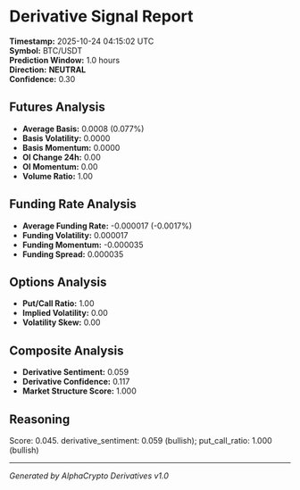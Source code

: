 # Derivative Signal Report

**Timestamp:** 2025-10-24 04:15:02 UTC  
**Symbol:** BTC/USDT  
**Prediction Window:** 1.0 hours  
**Direction:** **NEUTRAL**  
**Confidence:** 0.30

## Futures Analysis
- **Average Basis:** 0.0008 (0.077%)
- **Basis Volatility:** 0.0000
- **Basis Momentum:** 0.0000
- **OI Change 24h:** 0.00
- **OI Momentum:** 0.00
- **Volume Ratio:** 1.00

## Funding Rate Analysis
- **Average Funding Rate:** -0.000017 (-0.0017%)
- **Funding Volatility:** 0.000017
- **Funding Momentum:** -0.000035
- **Funding Spread:** 0.000035

## Options Analysis
- **Put/Call Ratio:** 1.00
- **Implied Volatility:** 0.00
- **Volatility Skew:** 0.00

## Composite Analysis
- **Derivative Sentiment:** 0.059
- **Derivative Confidence:** 0.117
- **Market Structure Score:** 1.000

## Reasoning
Score: 0.045. derivative_sentiment: 0.059 (bullish); put_call_ratio: 1.000 (bullish)

---
*Generated by AlphaCrypto Derivatives v1.0*

